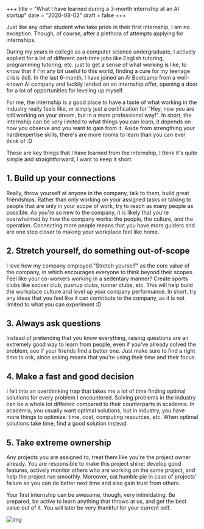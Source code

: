 +++
title = "What I have learned during a 3-month internship at an AI startup"
date = "2020-08-02"
draft = false
+++

Just like any other student who take pride in their first internship, I am no exception. Though, of course, after a plethora of attempts applying for internships.

During my years in college as a computer science undergraduate, I actively applied for a lot of different part-time jobs like English tutoring, programming tutoring, etc. just to get a sense of what working is like, to know that if I'm any bit useful to this world, finding a cure for my teenage crisis (lol). In the last 6-month, I have joined an AI Bootcamp from a well-known AI company and luckily landed on an internship offer, opening a door for a lot of opportunities for leveling up myself. 

For me, the internship is a good place to have a taste of what working in the industry really feels like, or simply just a certification for "Hey, now you are still working on your dream, but in a more professional way!". In short, the internship can be very limited to what things you can learn, it depends on how you observe and you want to gain from it. Aside from strengthing your hard/expertise skills, there's are more rooms to learn than you can ever think of :D 

These are key things that I have learned from the internship, I think it's quite simple and straightforward, I want to keep it short. 

## 1. Build up your connections
Really, throw yourself at anyone in the company, talk to them, build great friendships. Rather than only working on your assigned tasks or talking to people that are only in your scope of work, try to reach as many people as possible. As you're so new to the company, it is likely that you're overwhelmed by how the company works: the people, the culture, and the operation. Connecting more people means that you have more guiders and are one step closer to making your workplace feel like home.

## 2. Stretch yourself, do something out-of-scope
I love how my company employed "Stretch yourself" as the core value of the company, in which encourages everyone to think beyond their scopes. Feel like your co-workers working in a sedentary manner? Create sports clubs like soccer club, pushup clubs, runner clubs, etc. This will help build the workplace culture and level up your company performance. In short, try any ideas that you feel like it can contribute to the company, as it is not limited to what you can experiment :D

## 3. Always ask questions
Instead of pretending that you know everything, raising questions are an extremely good way to learn from people, even if you've already solved the problem, see if your friends find a better one. Just make sure to find a right time to ask, since asking means that you're using their time and their focus.


## 4. Make a fast and good decision 
I felt into an overthinking trap that takes me a lot of time finding optimal solutions for every problem I encountered. Solving problems in the industry can be a whole lot different compared to their counterparts in academia. In academia, you usually want optimal solutions, but in industry, you have more things to optimize: time, cost, computing resources, etc. When optimal solutions take time, find a good solution instead.


## 5. Take extreme ownership 
Any projects you are assigned to, treat them like you're the project owner already. You are responsible to make this project shine: develop good features, actively monitor others who are working on the same project, and help the project run smoothly. Moreover, eat humble pie in case of projects' failure so you can do better next time and also gain trust from others. 

Your first internship can be awesome, though, very intimidating. Be prepared, be active to learn anything that throws at us, and get the best value out of it. You will later be very thankful for your current self.



![img](/static/cinnamon-grad.jpg)
